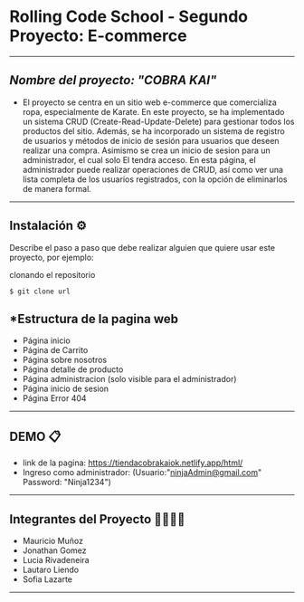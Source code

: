 # Rolling Code School - Segundo Proyecto: E-commerce

------------


## *Nombre del proyecto: "COBRA KAI"*
-  El proyecto se centra en un sitio web e-commerce que comercializa ropa, especialmente de Karate. En este proyecto, se ha implementado un sistema CRUD (Create-Read-Update-Delete) para gestionar todos los productos del sitio. Además, se ha incorporado un sistema de registro de usuarios y métodos de inicio de sesión para usuarios que deseen realizar una compra. Asimismo se crea un inicio de sesion para un administrador, el cual solo El tendra acceso. En esta página, el administrador puede realizar operaciones de CRUD, así como ver una lista completa de los usuarios registrados, con la opción de eliminarlos de manera formal.

------------
## Instalación ⚙️

Describe el paso a paso que debe realizar alguien que quiere usar este proyecto, por ejemplo:

clonando el repositorio

`$ git clone url`

## *Estructura de la pagina web



- Página inicio
- Página de Carrito
- Página sobre nosotros
- Página detalle de producto
- Página administracion (solo visible para el administrador)
- Página inicio de sesion
- Página Error 404

------------

## DEMO 📋

- link de la pagina: https://tiendacobrakaiok.netlify.app/html/
- Ingreso como administrador: (Usuario:"ninjaAdmin@gmail.com"  Password: "Ninja1234")

------------

## Integrantes del Proyecto 👩‍💻👨‍💻
- Mauricio Muñoz
- Jonathan Gomez
- Lucia Rivadeneira
- Lautaro Liendo
- Sofia Lazarte

------------
